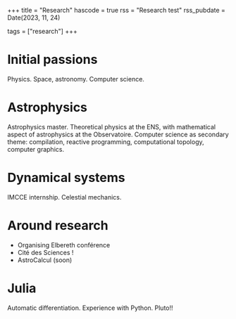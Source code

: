 +++
title = "Research"
hascode = true
rss = "Research test"
rss_pubdate = Date(2023, 11, 24)

tags = ["research"]
+++

# Initial passions

Physics. Space, astronomy. Computer science.

# Astrophysics

Astrophysics master. Theoretical physics at the ENS, with mathematical aspect of astrophysics at the Observatoire. Computer science as secondary theme: compilation, reactive programming, computational topology, computer graphics.

# Dynamical systems

IMCCE internship. Celestial mechanics.

# Around research

- Organising Elbereth conférence
- Cité des Sciences !
- AstroCalcul (soon)

# Julia

Automatic differentiation. Experience with Python. Pluto!!